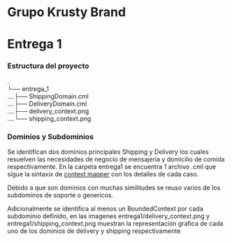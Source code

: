 # Grupo Krusty Brand


# Entrega 1

### Estructura del proyecto
.\
└── entrega_1 \
....├── ShippingDomain.cml\
....├── DeliveryDomain.cml \
....├── delivery_context.png \
....└── shipping_context.png 


### Dominios y Subdominios

Se identifican dos dominios principales Shipping y Delivery los cuales resuelven las necesidades de negocio de mensajeria y domicilio de comida respectivamente. En la carpeta entrega1 se encuentra 1 archivo .cml que sigue la sintaxix de [context mapper](https://contextmapper.org/) con los detalles de cada caso. 

Debido a que son dominios con muchas similitudes se reuso varios de los subdominos de soporte o genericos.

Adicionalmente se identifica al menos un BoundedContext por cada subdominio definido, en las imagenes entrega1/delivery_context.png y entrega1/shipping_context.png muestran la representacion grafica de cada uno de los dominios de delivery y shipping respectivamente